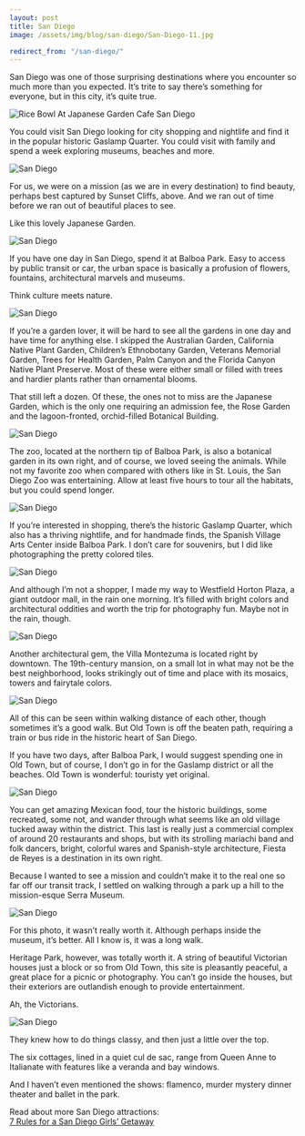```yaml
---
layout: post
title: San Diego
image: /assets/img/blog/san-diego/San-Diego-11.jpg

redirect_from: "/san-diego/"
---
```


San Diego was one of those surprising destinations where you encounter so much more than you expected. It’s trite to say there’s something for everyone, but in this city, it’s quite true.

![Rice Bowl At Japanese Garden Cafe San Diego](/assets/img/blog/san-diego/Rice-bowl-at-Japanese-Garden-cafe-San-Diego.jpg)

You could visit San Diego looking for city shopping and nightlife and find it in the popular historic Gaslamp Quarter. You could visit with family and spend a week exploring museums, beaches and more.

![San Diego](/assets/img/blog/san-diego/San-Diego.jpg)

For us, we were on a mission (as we are in every destination) to find beauty, perhaps best captured by Sunset Cliffs, above. And we ran out of time before we ran out of beautiful places to see.

Like this lovely Japanese Garden.

![San Diego](/assets/img/blog/san-diego/San-Diego-5.jpg)

If you have one day in San Diego, spend it at Balboa Park. Easy to access by public transit or car, the urban space is basically a profusion of flowers, fountains, architectural marvels and museums.

Think culture meets nature.

![San Diego](/assets/img/blog/san-diego/San-Diego-3.jpg)

If you’re a garden lover, it will be hard to see all the gardens in one day and have time for anything else. I skipped the Australian Garden, California Native Plant Garden, Children’s Ethnobotany Garden, Veterans Memorial Garden, Trees for Health Garden, Palm Canyon and the Florida Canyon Native Plant Preserve. Most of these were either small or filled with trees and hardier plants rather than ornamental blooms.

That still left a dozen. Of these, the ones not to miss are the Japanese Garden, which is the only one requiring an admission fee, the Rose Garden and the lagoon-fronted, orchid-filled Botanical Building.

![San Diego](/assets/img/blog/san-diego/San-Diego-6.jpg)

The zoo, located at the northern tip of Balboa Park, is also a botanical garden in its own right, and of course, we loved seeing the animals. While not my favorite zoo when compared with others like in St. Louis, the San Diego Zoo was entertaining. Allow at least five hours to tour all the habitats, but you could spend longer.

![San Diego](/assets/img/blog/san-diego/San-Diego-10.jpg)

If you’re interested in shopping, there’s the historic Gaslamp Quarter, which also has a thriving nightlife, and for handmade finds, the Spanish Village Arts Center inside Balboa Park. I don’t care for souvenirs, but I did like photographing the pretty colored tiles.

![San Diego](/assets/img/blog/san-diego/San-Diego-2.jpg)

And although I’m not a shopper, I made my way to Westfield Horton Plaza, a giant outdoor mall, in the rain one morning. It’s filled with bright colors and architectural oddities and worth the trip for photography fun. Maybe not in the rain, though.

![San Diego](/assets/img/blog/san-diego/San-Diego-9.jpg)

Another architectural gem, the Villa Montezuma is located right by downtown. The 19th-century mansion, on a small lot in what may not be the best neighborhood, looks strikingly out of time and place with its mosaics, towers and fairytale colors.

![San Diego](/assets/img/blog/san-diego/San-Diego-4.jpg)

All of this can be seen within walking distance of each other, though sometimes it’s a good walk. But Old Town is off the beaten path, requiring a train or bus ride in the historic heart of San Diego.

If you have two days, after Balboa Park, I would suggest spending one in Old Town, but of course, I don’t go in for the Gaslamp district or all the beaches. Old Town is wonderful: touristy yet original.

![San Diego](/assets/img/blog/san-diego/San-Diego-8.jpg)

You can get amazing Mexican food, tour the historic buildings, some recreated, some not, and wander through what seems like an old village tucked away within the district. This last is really just a commercial complex of around 20 restaurants and shops, but with its strolling mariachi band and folk dancers, bright, colorful wares and Spanish-style architecture, Fiesta de Reyes is a destination in its own right.

Because I wanted to see a mission and couldn’t make it to the real one so far off our transit track, I settled on walking through a park up a hill to the mission-esque Serra Museum.

![San Diego](/assets/img/blog/san-diego/San-Diego-Musuem.jpg)

For this photo, it wasn’t really worth it. Although perhaps inside the museum, it’s better. All I know is, it was a long walk.

Heritage Park, however, was totally worth it. A string of beautiful Victorian houses just a block or so from Old Town, this site is pleasantly peaceful, a great place for a picnic or photography. You can’t go inside the houses, but their exteriors are outlandish enough to provide entertainment.

Ah, the Victorians.

![San Diego](/assets/img/blog/san-diego/San-Diego-7.jpg)

They knew how to do things classy, and then just a little over the top.

The six cottages, lined in a quiet cul de sac, range from Queen Anne to Italianate with features like a veranda and bay windows.

And I haven’t even mentioned the shows: flamenco, murder mystery dinner theater and ballet in the park.

<p class="h4">Read about more San Diego attractions:<br>
<a href="http://www.abnsave.com/7-rules-for-a-san-diego-girls-getaway" target="_blank">7 Rules for a San Diego Girls’ Getaway</a>
</p>